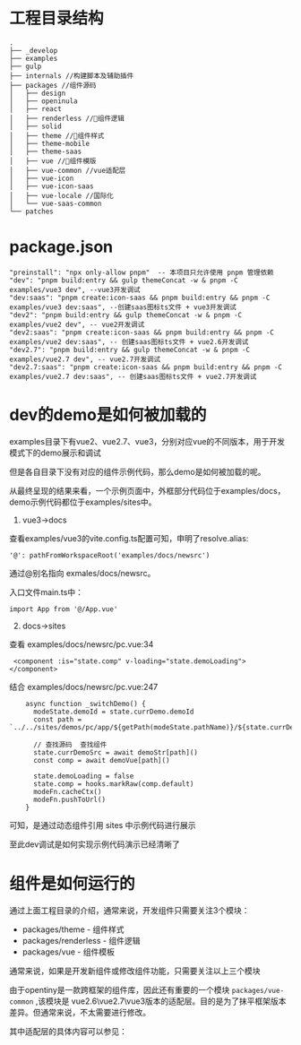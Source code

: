 # 工程目录结构

```
.
├── _develop
├── examples
├── gulp
├── internals //构建脚本及辅助插件
├── packages //组件源码
│   ├── design
│   ├── openinula
│   ├── react
│   ├── renderless //🌟组件逻辑
│   ├── solid
│   ├── theme //🌟组件样式
│   ├── theme-mobile
│   ├── theme-saas
│   ├── vue //🌟组件模版
│   ├── vue-common //vue适配层
│   ├── vue-icon
│   ├── vue-icon-saas
│   ├── vue-locale //国际化
│   └── vue-saas-common
└── patches
```

# package.json

```
"preinstall": "npx only-allow pnpm"  -- 本项目只允许使用 pnpm 管理依赖
"dev": "pnpm build:entry && gulp themeConcat -w & pnpm -C examples/vue3 dev", --vue3开发调试
"dev:saas": "pnpm create:icon-saas && pnpm build:entry && pnpm -C examples/vue3 dev:saas", --创建saas图标ts文件 + vue3开发调试
"dev2": "pnpm build:entry && gulp themeConcat -w & pnpm -C examples/vue2 dev", -- vue2开发调试
"dev2:saas": "pnpm create:icon-saas && pnpm build:entry && pnpm -C examples/vue2 dev:saas", -- 创建saas图标ts文件 + vue2.6开发调试
"dev2.7": "pnpm build:entry && gulp themeConcat -w & pnpm -C examples/vue2.7 dev", -- vue2.7开发调试
"dev2.7:saas": "pnpm create:icon-saas && pnpm build:entry && pnpm -C examples/vue2.7 dev:saas", -- 创建saas图标ts文件 + vue2.7开发调试
```

# dev的demo是如何被加载的

examples目录下有vue2、vue2.7、vue3，分别对应vue的不同版本，用于开发模式下的demo展示和调试

但是各自目录下没有对应的组件示例代码，那么demo是如何被加载的呢。

从最终呈现的结果来看，一个示例页面中，外框部分代码位于examples/docs， demo示例代码都位于examples/sites中。

1. vue3->docs

查看examples/vue3的vite.config.ts配置可知，申明了resolve.alias:

```
'@': pathFromWorkspaceRoot('examples/docs/newsrc')
```

通过@别名指向 exmales/docs/newsrc。

入口文件main.ts中：

```
import App from '@/App.vue'
```

2. docs->sites

查看 examples/docs/newsrc/pc.vue:34

```
 <component :is="state.comp" v-loading="state.demoLoading"></component>
```

结合 examples/docs/newsrc/pc.vue:247

```
    async function _switchDemo() {
      modeState.demoId = state.currDemo.demoId
      const path = `../../sites/demos/pc/app/${getPath(modeState.pathName)}/${state.currDemo?.codeFiles[0]}`

      // 查找源码  查找组件
      state.currDemoSrc = await demoStr[path]()
      const comp = await demoVue[path]()

      state.demoLoading = false
      state.comp = hooks.markRaw(comp.default)
      modeFn.cacheCtx()
      modeFn.pushToUrl()
    }
```

可知，是通过动态组件引用 sites 中示例代码进行展示

至此dev调试是如何实现示例代码演示已经清晰了

# 组件是如何运行的

通过上面工程目录的介绍，通常来说，开发组件只需要关注3个模块：

- packages/theme - 组件样式
- packages/renderless - 组件逻辑
- packages/vue - 组件模板

通常来说，如果是开发新组件或修改组件功能，只需要关注以上三个模块

由于opentiny是一款跨框架的组件库，因此还有重要的一个模块 `packages/vue-common` ,该模块是 vue2.6\vue2.7\vue3版本的适配层。目的是为了抹平框架版本差异。但通常来说，不太需要进行修改。

其中适配层的具体内容可以参见：
